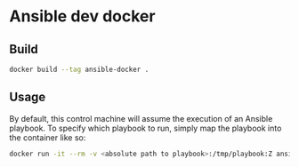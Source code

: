 # Ansible dev docker

## Build

```bash
docker build --tag ansible-docker .
```

## Usage

By default, this control machine will assume the execution of an Ansible playbook.  To specify which playbook
to run, simply map the playbook into the container like so:

```bash
docker run -it --rm -v <absolute path to playbook>:/tmp/playbook:Z ansible-bdaas <playbook arguments>
```
